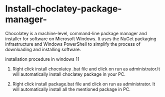 # Install-choclatey-package-manager-

Chocolatey is a machine-level, command-line package manager and installer for software on Microsoft Windows. It uses the NuGet packaging infrastructure and Windows PowerShell to simplify the process of downloading and installing software.

installation procedure in windows 11

1. Right click install chocolatey .bat file  and click  on run as administrator.It will automatically install choclatey package in your PC.

2. Right click install package.bat file and click on run as administrator. It will automatically install all the mentioned package in PC.
